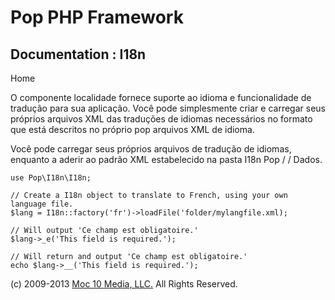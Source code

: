 Pop PHP Framework
=================

Documentation : I18n
----------------------

Home

O componente localidade fornece suporte ao idioma e funcionalidade de
tradução para sua aplicação. Você pode simplesmente criar e carregar
seus próprios arquivos XML das traduções de idiomas necessários no
formato que está descritos no próprio pop arquivos XML de idioma.

Você pode carregar seus próprios arquivos de tradução de idiomas,
enquanto a aderir ao padrão XML estabelecido na pasta I18n Pop / /
Dados.

    use Pop\I18n\I18n;

    // Create a I18n object to translate to French, using your own language file.
    $lang = I18n::factory('fr')->loadFile('folder/mylangfile.xml);

    // Will output 'Ce champ est obligatoire.'
    $lang->_e('This field is required.');

    // Will return and output 'Ce champ est obligatoire.'
    echo $lang->__('This field is required.');

\(c) 2009-2013 [Moc 10 Media, LLC.](http://www.moc10media.com) All
Rights Reserved.
